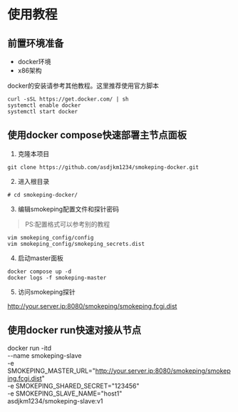 # 使用教程

## 前置环境准备
- docker环境
- x86架构

docker的安装请参考其他教程。这里推荐使用官方脚本
```
curl -sSL https://get.docker.com/ | sh
systemctl enable docker
systemctl start docker
```

## 使用docker compose快速部署主节点面板

1. 克隆本项目
```
git clone https://github.com/asdjkm1234/smokeping-docker.git
```

2. 进入根目录
```
# cd smokeping-docker/
```

3. 编辑smokeping配置文件和探针密码

> PS:配置格式可以参考别的教程
```
vim smokeping_config/config  
vim smokeping_config/smokeping_secrets.dist
```

4. 启动master面板
```
docker compose up -d
docker logs -f smokeping-master
```
5. 访问smokeping探针
   
http://your.server.ip:8080/smokeping/smokeping.fcgi.dist


## 使用docker run快速对接从节点
docker run -itd \
--name smokeping-slave \
-e SMOKEPING_MASTER_URL="http://your.server.ip:8080/smokeping/smokeping.fcgi.dist" \
-e SMOKEPING_SHARED_SECRET="123456" \
-e SMOKEPING_SLAVE_NAME="host1" \
asdjkm1234/smokeping-slave:v1

